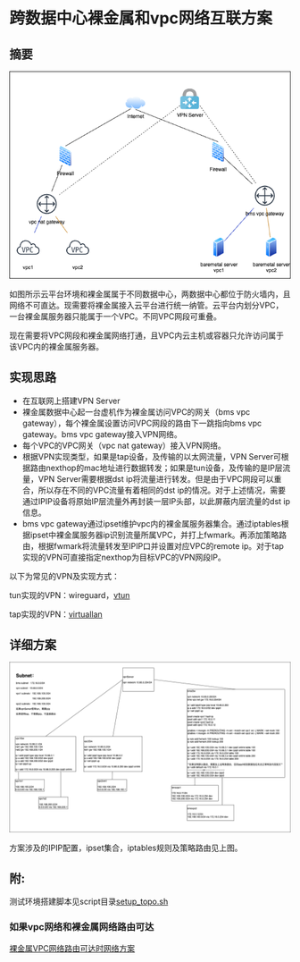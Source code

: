 # 跨数据中心裸金属和vpc网络互联方案

## 摘要
![网络环境](./docs/networkTopo.png)

如图所示云平台环境和裸金属属于不同数据中心，两数据中心都位于防火墙内，且网络不可直达。现需要将裸金属接入云平台进行统一纳管。云平台内划分VPC，一台裸金属服务器只能属于一个VPC。不同VPC网段可重叠。

现在需要将VPC网段和裸金属网络打通，且VPC内云主机或容器只允许访问属于该VPC内的裸金属服务器。

## 实现思路
* 在互联网上搭建VPN Server
* 裸金属数据中心起一台虚机作为裸金属访问VPC的网关（bms vpc gateway），每个裸金属设置访问VPC网段的路由下一跳指向bms vpc gateway。bms vpc gateway接入VPN网络。
* 每个VPC的VPC网关（vpc nat gateway）接入VPN网络。
* 根据VPN实现类型，如果是tap设备，及传输的以太网流量，VPN Server可根据路由nexthop的mac地址进行数据转发；如果是tun设备，及传输的是IP层流量，VPN Server需要根据dst ip将流量进行转发。但是由于VPC网段可以重合，所以存在不同的VPC流量有着相同的dst ip的情况。对于上述情况，需要通过IPIP设备将原始IP层流量外再封装一层IP头部，以此屏蔽内层流量的dst ip信息。
* bms vpc gateway通过ipset维护vpc内的裸金属服务器集合。通过iptables根据ipset中裸金属服务器ip识别流量所属VPC，并打上fwmark。再添加策略路由，根据fwmark将流量转发至IPIP口并设置对应VPC的remote ip。对于tap实现的VPN可直接指定nexthop为目标VPC的VPN网段IP。

以下为常见的VPN及实现方式：

tun实现的VPN：wireguard，[vtun](https://github.com/lucheng0127/vtun)

tap实现的VPN：[virtuallan](https://github.com/lucheng0127/virtuallan)

## 详细方案
![裸金属VPC互联网络方案](./docs/vpcBmsNetwork.png)

方案涉及的IPIP配置，ipset集合，iptables规则及策略路由见上图。

## 附:
测试环境搭建脚本见script目录[setup_topo.sh](./script/setup_topo.sh)

### 如果vpc网络和裸金属网络路由可达
[裸金属VPC网络路由可达时网络方案](./docs/vpc和bms网络可达方案.png)